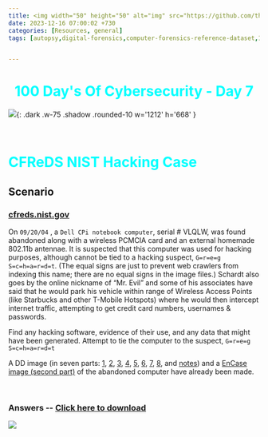```yaml
---
title: <img width="50" height="50" alt="img" src="https://github.com/thelocalh0st/thelocalh0st.github.io/assets/95465072/de6eece3-9ff2-4439-9c01-c6433e45bc04"> CFReD | Nist | Hacking Case 
date: 2023-12-16 07:00:02 +730
categories: [Resources, general]
tags: [autopsy,digital-forensics,computer-forensics-reference-dataset,100-days-of-cybersecurity] # TAG names should always be lowercase


---
```



<h1 style="color: cyan; text-align: center">100 Day's Of Cybersecurity - Day 7</h1>

![](https://github.com/thelocalh0st/thelocalh0st.github.io/assets/95465072/8a86a878-c6ee-4874-baf1-e15a29a33942){: .dark .w-75 .shadow .rounded-10 w='1212' h='668' }



<br>
<div class="eleven">
  <h1 style="color:cyan;">CFReDS NIST Hacking Case </h1>
</div>

## Scenario <br>

### [cfreds.nist.gov](https://cfreds.nist.gov/)
On `09/20/04` , a `Dell CPi notebook computer`, serial # VLQLW, was found abandoned along with a wireless PCMCIA card and an external homemade 802.11b antennae. It is suspected that this computer was used for hacking purposes, although cannot be tied to a hacking suspect, `G=r=e=g S=c=h=a=r=d=t`. (The equal signs are just to prevent web crawlers from indexing this name; there are no equal signs in the image files.)  Schardt also goes by the online nickname of “Mr. Evil” and some of his associates have said that he would park his vehicle within range of Wireless Access Points (like Starbucks and other T-Mobile Hotspots) where he would then intercept internet traffic, attempting to get credit card numbers, usernames & passwords.

 Find any hacking software, evidence of their use, and any data that might have been generated. Attempt to tie the computer to the suspect,   `G=r=e=g S=c=h=a=r=d=t`

 A DD image (in seven parts: [1](https://cfreds-archive.nist.gov/images/hacking-dd/SCHARDT.001), [2](https://cfreds-archive.nist.gov/images/hacking-dd/SCHARDT.002), [3](https://cfreds-archive.nist.gov/images/hacking-dd/SCHARDT.003), [4](https://cfreds-archive.nist.gov/images/hacking-dd/SCHARDT.004), [5](https://cfreds-archive.nist.gov/images/hacking-dd/SCHARDT.005), [6](https://cfreds-archive.nist.gov/images/hacking-dd/SCHARDT.006), [7](https://cfreds-archive.nist.gov/images/hacking-dd/SCHARDT.007), [8](https://cfreds-archive.nist.gov/images/hacking-dd/SCHARDT.008), and [notes](https://cfreds-archive.nist.gov/images/hacking-dd/SCHARDT.LOG)) and a [EnCase image (second part)](https://cfreds-archive.nist.gov/images/4Dell%20Latitude%20CPi.E01) of the abandoned computer have already been made.

<br>


### Answers -- [Click here to download ](https://cfreds-archive.nist.gov/images/TestAnswers.pdf)



![](https://media.giphy.com/media/DAtJCG1t3im1G/giphy.gif)
